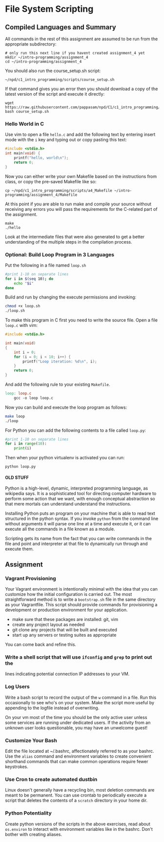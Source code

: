 # File System Scripting


## Compiled Languages and Summary

All commands in the rest of this assignment are assumed to be run from the
appropriate subdirectory:

    # only run this next line if you havent created assignment_4 yet
    mkdir ~/intro-programming/assignment_4
    cd ~/intro-programming/assignment_4

You should also run the course_setup.sh script:

    ~/npd/c1_intro_programming/scripts/course_setup.sh

If that command gives you an error then you should download a copy of the latest
version of the script and execute it directly:

    wget https://raw.githubusercontent.com/pappasam/npd/C1/c1_intro_programming/scripts/course_setup.sh
    bash course_setup.sh

### Hello World in C

Use vim to open a file `hello.c` and add the following text by entering insert
mode with the `i` key and typing out or copy pasting this text:

```c
#include <stdio.h>
int main(void) {
    printf("hello, world\n");
    return 0;
}
```

Now you can either write your own Makefile based on the instructions from class,
or copy the pre-saved Makefile like so:

    cp ~/npd/c1_intro_programming/scripts/a4_Makefile ~/intro-programming/assignment_4/Makefile

At this point if you are able to run make and compile your source without
receiving any errors you will pass the requirements for the C-related part of
the assignment.

    make
    ./hello

Look at the intermediate files that were also generated to get a better
understanding of the multiple steps in the compilation process.

### Optional: Build Loop Program in 3 Languages

Put the following in a file named `loop.sh`

```bash
#print 1-10 on separate lines
for i in $(seq 10); do
    echo "$i"
done
```

Build and run by changing the execute permissions and invoking:

```bash
chmod +x loop.sh
./loop.sh
```

To make this program in C first you need to write the source file. Open a file `loop.c` with vim:

```c
#include <stdio.h>

int main(void)
{
    int i = 0;
    for (i = 0; i < 10; i++) {
        printf("Loop iteration: %d\n", i);
    }
    return 0;
}
```

And add the following rule to your existing `Makefile`.

```Makefile
loop: loop.c
	gcc -o loop loop.c
```

Now you can build and execute the loop program as follows:

```bash
make loop
./loop
```

For Python you can add the following contents to a file called `loop.py`:

```python
#print 1-10 on separate lines
for i in range(10):
    print(i)
```

Then when your python virtualenv is activated you can run:

    python loop.py


#### OLD STUFF




Python is a high-level, dynamic, interpreted programming language, as wikipedia
says. It is a sophisticated tool for directing computer hardware to perform some
action that we want, with enough conceptual abstraction so that mere mortals can
understand understand the instructions.

Installing Python puts an program on your machine that is able to read text
structured in the python syntax. If you invoke `python` from the command line
without arguments it will parse one line at a time and execute it, or it can
execute all the commands in a file known as a module.

Scripting gets its name from the fact that you can write commands in the file
and point and interpreter at that file to dynamically run through and execute
them.

## Assignment

### Vagrant Provisioning

Your Vagrant environment is intentionally minimal with the idea that you can
customize how the initial configuration is carried out. The most straightforward
method is to write a `bootstrap.sh` file in the same directory as your
Vagrantfile. This script should provide commands for provisioning a
development or production environment for your application.

- make sure that these packages are installed: git, vim
- create any project layout as needed
- git clone any projects that will be built and executed
- start up any servers or testing suites as appropriate

You can come back and refine this.

### Write a shell script that will use `ifconfig` and `grep` to print out the
lines indicating potential connection IP addresses to your VM.

### Log Users

Write a bash script to record the output of the `w` command in a file. Run this
occasionally to see who's on your system. Make the script more useful by
appending to the logfile instead of overwriting.

On your vm most of the time you should be the only active user unless some
services are running under dedicated users. If the activity from an unknown user
looks questionable, you may have an unwelcome guest!

### Customize Your Bash

Edit the file located at ~/.bashrc, affectionately referred to as your bashrc.
Use the `alias` command and environment variables to create convenient shorthand
commands that can make common operations require fewer keystrokes.

### Use Cron to create automated dustbin

Linux doesn't generally have a recycling bin, most deletion commands are meant
to be permanent. You can use crontab to periodically execute a script that
deletes the contents of a `scratch` directory in your home dir.

### Python Potentiality

Create python versions of the scripts in the above exercises, read about
`os.environ` to interact with environment variables like in the bashrc. Don't
bother with creating aliases.


